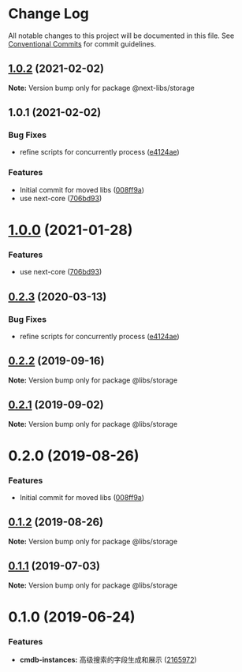 # Change Log

All notable changes to this project will be documented in this file.
See [Conventional Commits](https://conventionalcommits.org) for commit guidelines.

## [1.0.2](https://github.com/easyops-cn/next-libs/compare/@next-libs/storage@1.0.1...@next-libs/storage@1.0.2) (2021-02-02)

**Note:** Version bump only for package @next-libs/storage

## 1.0.1 (2021-02-02)

### Bug Fixes

- refine scripts for concurrently process ([e4124ae](https://github.com/easyops-cn/next-libs/commit/e4124ae))

### Features

- Initial commit for moved libs ([008ff9a](https://github.com/easyops-cn/next-libs/commit/008ff9a))
- use next-core ([706bd93](https://github.com/easyops-cn/next-libs/commit/706bd93))

# [1.0.0](https://git.easyops.local/anyclouds/next-libs/compare/@libs/storage@0.2.3...@libs/storage@1.0.0) (2021-01-28)

### Features

- use next-core ([706bd93](https://git.easyops.local/anyclouds/next-libs/commits/706bd93))

## [0.2.3](https://git.easyops.local/anyclouds/next-libs/compare/@libs/storage@0.2.2...@libs/storage@0.2.3) (2020-03-13)

### Bug Fixes

- refine scripts for concurrently process ([e4124ae](https://git.easyops.local/anyclouds/next-libs/commits/e4124ae))

## [0.2.2](https://git.easyops.local/anyclouds/next-libs/compare/@libs/storage@0.2.1...@libs/storage@0.2.2) (2019-09-16)

**Note:** Version bump only for package @libs/storage

## [0.2.1](https://git.easyops.local/anyclouds/next-libs/compare/@libs/storage@0.2.0...@libs/storage@0.2.1) (2019-09-02)

**Note:** Version bump only for package @libs/storage

# 0.2.0 (2019-08-26)

### Features

- Initial commit for moved libs ([008ff9a](https://git.easyops.local/anyclouds/brick-next/commits/008ff9a))

## [0.1.2](https://git.easyops.local/anyclouds/brick-next/compare/@libs/storage@0.1.1...@libs/storage@0.1.2) (2019-08-26)

**Note:** Version bump only for package @libs/storage

## [0.1.1](https://git.easyops.local/anyclouds/brick-next/compare/@libs/storage@0.1.0...@libs/storage@0.1.1) (2019-07-03)

**Note:** Version bump only for package @libs/storage

# 0.1.0 (2019-06-24)

### Features

- **cmdb-instances:** 高级搜索的字段生成和展示 ([2165972](https://git.easyops.local/anyclouds/brick-next/commits/2165972))
